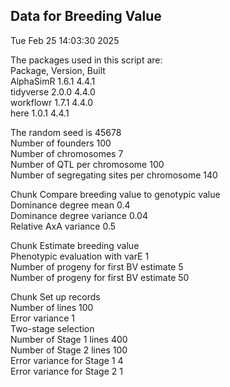 ## Data for Breeding Value  
Tue Feb 25 14:03:30 2025  
  
The packages used in this script are:  
Package, Version, Built  
AlphaSimR 1.6.1 4.4.1  
tidyverse 2.0.0 4.4.0  
workflowr 1.7.1 4.4.0  
here 1.0.1 4.4.1  
  
The random seed is 45678  
Number of founders  100  
Number of chromosomes  7  
Number of QTL per chromosome 100  
Number of segregating sites per chromosome 140  
  
Chunk Compare breeding value to genotypic value  
Dominance degree mean 0.4  
Dominance degree variance 0.04  
Relative AxA variance 0.5  
  
Chunk Estimate breeding value  
Phenotypic evaluation with varE 1  
Number of progeny for first BV estimate 5  
Number of progeny for first BV estimate 50  
  
Chunk Set up records  
Number of lines 100  
Error variance 1  
Two-stage selection  
Number of Stage 1 lines 400  
Number of Stage 2 lines 100  
Error variance for Stage 1 4  
Error variance for Stage 2 1  
  
